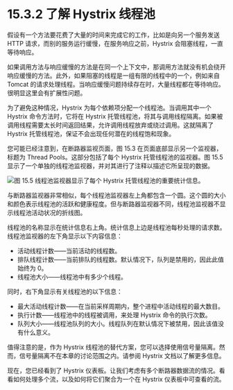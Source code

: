 # 15.3.2 了解 Hystrix 线程池

假设有一个方法要花费了大量的时间来完成它的工作，比如是向另一个服务发送 HTTP 请求，而别的服务运行缓慢，在服务响应之前，Hystrix 会阻塞线程，一直等待响应。

如果调用方法与响应缓慢的方法是在同一个上下文中，那调用方法就没有机会绕开响应缓慢的方法。此外，如果阻塞的线程是一组有限的线程中的一个，例如来自 Tomcat 的请求处理线程。当响应缓慢问题持续存在时，大量线程都在等待响应。很明显这里会有扩展性问题。

为了避免这种情况，Hystrix 为每个依赖项分配一个线程池。当调用其中一个 Hystrix 命令方法时，它将在 Hystrix 托管线程池，将其与调用线程隔离。如果被调用线程需要太长时间返回结果，允许调用线程放弃或绕过调用。这就隔离了 Hystrix 托管线程池，保证不会出现任何潜在的线程饱和现象。

您可能已经注意到，在断路器监视页面，图 15.3 在页面底部显示另一个监视器，标题为 Thread Pools。这部分包括了每个 Hystrix 托管线程池的监视器。图 15.5 显示了一个单独的线程池监视器，并对其进行了注释以描述它所呈现的数据。

![&#x56FE; 15.5 &#x7EBF;&#x7A0B;&#x6C60;&#x76D1;&#x89C6;&#x5668;&#x663E;&#x793A;&#x4E86;&#x6BCF;&#x4E2A; Hystrix &#x6258;&#x7BA1;&#x7EBF;&#x7A0B;&#x6C60;&#x7684;&#x91CD;&#x8981;&#x7EDF;&#x8BA1;&#x4FE1;&#x606F;&#x3002;](https://github.com/PotoYang/spring-in-action-v5-translate/tree/3c79b53bbc478b043fff08b443eb6b55bc3afa3b/.gitbook/assets/15.5.png)

与断路器监视器非常相似，每个线程池监视器左上角都包含一个圆。这个圆的大小和颜色表示线程池的活跃和健康程度。但与断路器监视器不同，线程池监视器不显示线程池活动状况的折线图。

线程池的名称显示在统计信息右上角。统计信息上边是线程池每秒处理的请求数。线程池监视器的左下角显示以下内容信息：

* 活动线程计数——当前活动的线程数。
* 排队线程计数——当前排队的线程数。默认情况下，队列是禁用的，因此此值始终为 0。
* 线程池大小——线程池中有多少个线程。

同时，右下角显示有关线程池的以下信息：

* 最大活动线程计数——在当前采样周期内，整个进程中活动线程的最大数目。
* 执行计数——线程池中的线程被调用，来处理 Hystrix 命令的执行次数。
* 队列大小——线程池队列的大小。线程队列在默认情况下被禁用，因此该值没有什么意义。

值得注意的是，作为 Hystrix 线程池的替代方案，您可以选择使用信号量隔离。然而，信号量隔离不在本章的讨论范围之内。请参阅 Hystrix 文档以了解更多信息。

现在，您已经看到了 Hystrix 仪表板。让我们考虑有多个断路器数据流的情况。看看如何处理多个流，以及如何将它们聚合为一个在 Hystrix 仪表板中可查看的流。


